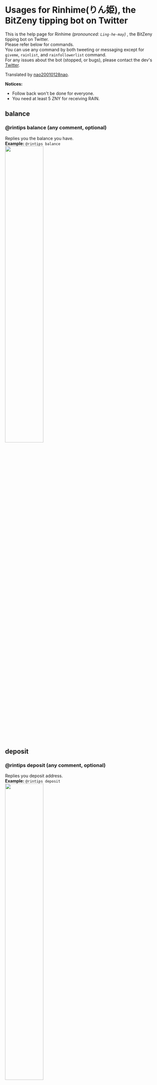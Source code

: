 # Usages for Rinhime(りん姫), the BitZeny tipping bot on Twitter

This is the help page for Rinhime *(pronounced: `Ling-he-may`)* , the BitZeny tipping bot on Twitter.    
Please refer below for commands.    
You can use any command by both tweeting or messaging except for `giveme`, `rainlist`, and `rainfollowerlist` command.    
For any issues about the bot (stopped, or bugs), please contact the dev's [Twitter](https://twitter.com/tra_sta).    

Translated by [nao20010128nao](https://github.com/nao20010128nao).     

**Notices:**
- Follow back won't be done for everyone.
- You need at least 5 ZNY for receiving RAIN.

## balance
### @rintips balance (any comment, optional)
Replies you the balance you have.   
**Example:** `@rintips balance`    
<img src="https://i.imgur.com/kjoqPPN.png" alt="" width="50%" height="50%">

## deposit
### @rintips deposit (any comment, optional)
Replies you deposit address.    
**Example:** `@rintips deposit`     
<img src="https://i.imgur.com/r6cxfFc.png" alt="" width="50%" height="50%">

## withdraw
### @rintips withdraw (ZNY address, required) (amount to withdraw, required)
Withdraws specified amount of BitZeny to the specified address.    
**Example:** `@rintips withdraw ZuGdQvycbE9HTfke3EPcSUQEH2joaYqXjj 10`    
<img src="https://i.imgur.com/NNqJiEu.png" alt="" width="50%" height="50%">

## withdrawall
### @rintips withdrawall (ZNY address, required)
Withdraws *all* BitZeny to the specified address.        
**Example:** `@rintips withdrawall ZuGdQvycbE9HTfke3EPcSUQEH2joaYqXjj`    
**CAUTION:** This command will withdraw **ALL** BitZeny including the last 5ZNY.

## send
### @￰rintips send (Twitter account ID starting with @, required) (amount to send, required) (any comment, optional)
Sends specified amount of BitZeny to the specified account.

## tip
### @￰rintips tip (Twitter account ID starting with @, required) (amount to tip, required) (any comment, optional)
Sends specified amount of BitZeny to the specified account.    
The receiver needs to use `balance` command within 3 days to receive.    
If the receiver didn't received your tip, it'll be sent back to your balance.    
**Example:** `@rintips tip @tra_sta 3.9 Thanks!`
**Tip:** You can donate the author by: `@￰rintips tip @￰rintips (amount to tip, required)`

## rain
### @￰rintips rain (amount to rain, required)
Delivers equally ZNYs to the users who fulfilled the following condition:
- Have deposited at least 5 ZNY.
<!--
## rainlist
Only available in the Direct Messages.    
Replies the list of users who fulfilled the condition to get rained.

## rainfollower
### @￰rintips rainfollower (amount to rain, required)
Delivers equally ZNYs to the users who fulfilled the following conditions:
- Have deposited at least 5 ZNY.
- Your follower.
**Note:** Don't abuse this, since it is a one of heavier operations.

## rainfollowerlist
Only available in the Direct Messages.    
Replies the list of users who fulfilled the condition to get rained in your follower.
-->
## giveme
### @rintips giveme (any comment, optional)
If your account fulfills the following conditions, you can get a little ZNYs.    
- Using official client.
- Tweeted more than 100 tweets.
- 2 weeks elapsed from creation of your account.
- Your balance is 10 ZNY or less.
- 7 days elapsed from the last withdrawal.
- 24 hours elapsed from the last `giveme` command.

**Caution:** Not available in the Direct Messages, be careful.

## A hidden command only available for the New Year Day
**Caution:** The following command contains Japanese Kanjis, you may need Copy and Paste.
### @￰rintips お年玉 (Twitter account ID starting with @, required) (amount to tip, required) (any comment, optional)
You can send a New Year present.  

### @￰rintips お賽銭 (amount to tip, required) (any comment, optional)
You can make a money offering. More you make, I will be happier.  
